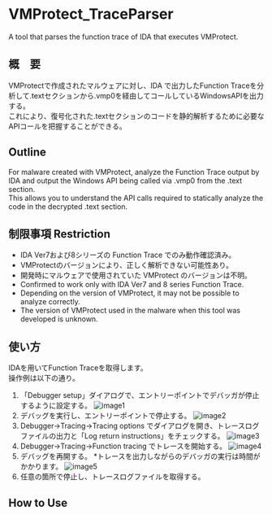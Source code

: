 # VMProtect_TraceParser
A tool that parses the function trace of IDA that executes VMProtect.

## 概　要  
VMProtectで作成されたマルウェアに対し、IDA で出力したFunction Traceを分析して.textセクションから.vmp0を経由してコールしているWindowsAPIを出力する。  
これにより、復号化された.textセクションのコードを静的解析するために必要なAPIコールを把握することができる。  
  
## Outline
For malware created with VMProtect, analyze the Function Trace output by IDA and output the Windows API being called via .vmp0 from the .text section.  
This allows you to understand the API calls required to statically analyze the code in the decrypted .text section.  

## 制限事項 Restriction
* IDA Ver7および8シリーズの Function Trace でのみ動作確認済み。  
* VMProtectのバージョンにより、正しく解析できない可能性あり。  
* 開発時にマルウェアで使用されていた VMProtect のバージョンは不明。  
* Confirmed to work only with IDA Ver7 and 8 series Function Trace.
* Depending on the version of VMProtect, it may not be possible to analyze correctly.
* The version of VMProtect used in the malware when this tool was developed is unknown.

## 使い方
IDAを用いてFunction Traceを取得します。  
操作例は以下の通り。  

1. 「Debugger setup」ダイアログで、エントリーポイントでデバッガが停止するように設定する。
![image1](https://github.com/Sachiel-archangel/VMProtect_TraceParser/tree/main/image/01_IDA_Debugger_Setup.png)
2. デバッグを実行し、エントリーポイントで停止する。
![image2](https://github.com/Sachiel-archangel/VMProtect_TraceParser/tree/main/image/02_IDA_Suspend_at_entrypoint.png)
3. Debugger->Tracing->Tracing options でダイアログを開き、トレースログファイルの出力と「Log return instructions」をチェックする。
![image3](https://github.com/Sachiel-archangel/VMProtect_TraceParser/tree/main/image/03_TracingOptions.png)
4. Debugger->Tracing->Function tracing でトレースを開始する。
![image4](https://github.com/Sachiel-archangel/VMProtect_TraceParser/tree/main/image/04_IDA_tracing.png)
5. デバッグを再開する。 *トレースを出力しながらのデバッガの実行は時間がかかります。
![image5](https://github.com/Sachiel-archangel/VMProtect_TraceParser/tree/main/image/05_IDA_Resume.png)
6. 任意の箇所で停止し、トレースログファイルを取得する。


## How to Use

